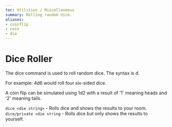 ```yaml
---
toc: Utilities / Miscellaneous
summary: Rolling random dice.
aliases:
- coinflip
- coin
- die
---
```

# Dice Roller

The dice command is used to roll random dice.  The syntax is <numDice>d<dieSides>.  

For example: 4d6 would roll four six-sided dice.

A coin flip can be simulated using 1d2 with a result of '1' meaning heads and '2' meaning tails.

`dice <die string>` - Rolls dice and shows the results to your room.
`dice/private <die string` - Rolls dice but only shows the results to yourself.
